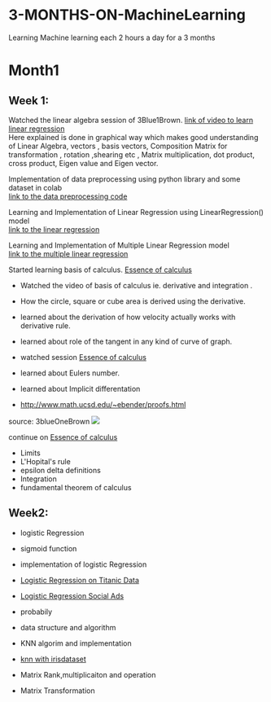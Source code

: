 

# 3-MONTHS-ON-MachineLearning
Learning Machine learning each 2 hours a day for a 3 months 

# Month1
## Week 1: 
Watched the linear algebra session of 3Blue1Brown.
[link of  video to learn linear regression](https://www.youtube.com/watch?v=fNk_zzaMoSs&list=PLZHQObOWTQDPD3MizzM2xVFitgF8hE_ab&index=1) <br>
Here explained is done in graphical way which makes good understanding of Linear Algebra, vectors , basis vectors, Composition Matrix for transformation , rotation ,shearing etc , Matrix multiplication, dot product, cross product, Eigen value and Eigen vector.

Implementation of data preprocessing using python library and some dataset in colab<br>
[link to the data preprocessing code](https://github.com/sub-rat/3-MONTHS-ON-MachineLearning/blob/master/code/Day2DataPreProcessing.ipynb)

Learning and Implementation of Linear Regression using LinearRegression() model<br>
[link to the linear regression](https://github.com/sub-rat/3-MONTHS-ON-MachineLearning/blob/master/code/Day3LinearRegression.ipynb)

Learning and Implementation of Multiple Linear Regression model<Br>
[link to the multiple linear regression ](https://github.com/sub-rat/3-MONTHS-ON-MachineLearning/blob/master/code/Day4MultipleLinearRegression.ipynb)

Started learning basis of calculus. [Essence of calculus](https://www.youtube.com/watch?v=m2MIpDrF7Es&list=PLZHQObOWTQDMsr9K-rj53DwVRMYO3t5Yr&index=5)
* Watched the video of basis of calculus ie. derivative and integration . 
*  How the circle, square or cube area is derived using the derivative. 
*  learned about the derivation of how velocity actually works with derivative rule. 
* learned about role of the tangent in any kind of curve of graph.

* watched session [Essence of calculus](https://www.youtube.com/watch?v=qb40J4N1fa4&list=PLZHQObOWTQDMsr9K-rj53DwVRMYO3t5Yr&index=6)
* learned about Eulers number. 
* learned about Implicit differentation 
* http://www.math.ucsd.edu/~ebender/proofs.html

source: 3blueOneBrown
<img src="/image/Screen Shot 2020-03-26 at 7.51.07 PM.png" />

continue on [Essence of calculus](https://www.youtube.com/watch?v=qb40J4N1fa4&list=PLZHQObOWTQDMsr9K-rj53DwVRMYO3t5Yr&index=6)
* Limits
* L'Hopital's rule
* epsilon delta definitions 
* Integration
* fundamental theorem of calculus

## Week2:
* logistic Regression
* sigmoid function

* implementation of logistic Regression 
* [Logistic Regression on Titanic Data](https://github.com/sub-rat/3-MONTHS-ON-MachineLearning/blob/master/code/LogisticRegressionOnTitanic.ipynb)
* [Logistic Regression Social Ads](https://github.com/sub-rat/3-MONTHS-ON-MachineLearning/blob/master/code/LogisticRegression.ipynb)

* probabily
* data structure and algorithm

* KNN algorim and implementation
* [knn with irisdataset](https://github.com/sub-rat/3-MONTHS-ON-MachineLearning/blob/code/master/code/KNN_on_iris_dataset.ipynb)

* Matrix Rank,multiplicaiton and operation
* Matrix Transformation
